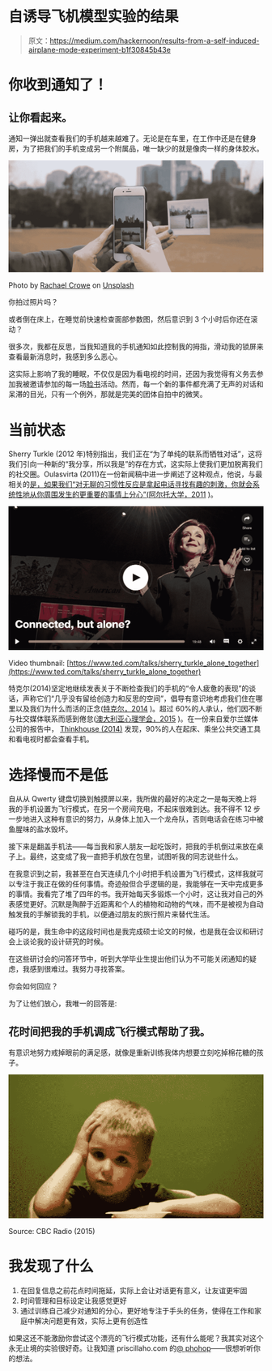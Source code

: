 # 自诱导飞机模型实验的结果

> 原文：<https://medium.com/hackernoon/results-from-a-self-induced-airplane-mode-experiment-b1f30845b43e>

# 你收到通知了！

## 让你看起来。

通知一弹出就查看我们的手机越来越难了。无论是在车里，在工作中还是在健身房，为了把我们的手机变成另一个附属品，唯一缺少的就是像肉一样的身体胶水。

![](img/b380027094c0cf329bff57dda5f1f851.png)

Photo by [Rachael Crowe](https://unsplash.com/photos/p31C6Lmf9zU?utm_source=unsplash&utm_medium=referral&utm_content=creditCopyText) on [Unsplash](https://unsplash.com/?utm_source=unsplash&utm_medium=referral&utm_content=creditCopyText)

你拍过照片吗？

或者倒在床上，在睡觉前快速检查面部参数图，然后意识到 3 个小时后你还在滚动？

很多次，我都在反思，当我知道我的手机通知如此控制我的拇指，滑动我的锁屏来查看最新消息时，我感到多么恶心。

这实际上影响了我的睡眠，不仅仅是因为看电视的时间，还因为我觉得有义务去参加我被邀请参加的每一场[脸书](https://hackernoon.com/tagged/facebook)活动。然而，每一个新的事件都充满了无声的对话和呆滞的目光，只有一个例外，那就是完美的团体自拍中的微笑。

# 当前状态

Sherry Turkle (2012 年)特别指出，我们正在“为了单纯的联系而牺牲对话”，这将我们引向一种新的“我分享，所以我是”的存在方式，这实际上使我们更加脱离我们的社交圈。Oulasvirta (2011)在一份新闻稿中进一步阐述了这种观点，他说，与最相关的[是，如果我们“对无聊的习惯性反应是拿起电话寻找有趣的刺激，你就会系统性地从你周围发生的更重要的事情上分心”(](https://hackernoon.com/tagged/concerning)[阿尔托大学，2011](https://www.sciencedaily.com/releases/2011/07/110725101222.htm) )。

![](img/cca1539a463d604cb1d8fbb43018bfa4.png)

Video thumbnail: [https://www.ted.com/talks/sherry_turkle_alone_together](https://www.ted.com/talks/sherry_turkle_alone_together)

特克尔(2014)坚定地继续发表关于不断检查我们的手机的“令人疲惫的表现”的谈话，声称它们“几乎没有留给创造力和反思的空间”，倡导有意识地考虑我们住在哪里以及我们为什么而活的正念([特克尔，2014](https://books.google.ca/books?id=klMkALqSrU0C&pg=PA276&lpg=PA276&dq=turkle+eave+little+space+for+creativity+and+reflection&source=bl&ots=PoirzrXExF&sig=dRQlaydlEXNiWsjZcJ5JPEglFV4&hl=en&sa=X&ved=0ahUKEwj7v5r8tMnVAhVNymMKHZBSBSYQ6AEIKDAA#v=onepage&q=turkle%20eave%20little%20space%20for%20creativity%20and%20reflection&f=false) )。超过 60%的人承认，他们因不断与社交媒体联系而感到倦怠([澳大利亚心理学会，2015](http://www.psychology.org.au/news/media_releases/8Nov2015-fomo/) )。在一份来自爱尔兰媒体公司的报告中， [Thinkhouse (2014)](http://www.thinkhouse.ie/downloads/mobilereport/Full-Report-Thinkhouse-Mobile-Youth-Survey.pdf) 发现，90%的人在起床、乘坐公共交通工具和看电视时都会查看手机。

# 选择慢而不是低

自从从 Qwerty 键盘切换到触摸屏以来，我所做的最好的决定之一是每天晚上将我的手机设置为飞行模式，在另一个房间充电，不起床很难到达。我不得不 12 步一步地进入这种有意识的努力，从身体上加入一个龙舟队，否则电话会在练习中被鱼腥味的盐水毁坏。

接下来是翻盖手机法——每当我和家人朋友一起吃饭时，把我的手机倒过来放在桌子上。最终，这变成了我一直把手机放在包里，试图听我的同志说些什么。

在我意识到之前，我甚至在白天连续几个小时把手机设置为飞行模式，这样我就可以专注于我正在做的任何事情。奇迹般但合乎逻辑的是，我能够在一天中完成更多的事情。我看完了堆了四年的书。我开始每天多锻炼一个小时，这让我对自己的外表感觉更好。沉默是陶醉于近距离和个人的植物和动物的气味，而不是被视为自动触发我的手解锁我的手机，以便通过朋友的旅行照片来替代生活。

碰巧的是，我生命中的这段时间也是我完成硕士论文的时候，也是我在会议和研讨会上谈论我的设计研究的时候。

在这些研讨会的问答环节中，听到大学毕业生提出他们认为不可能关闭通知的疑虑，我感到很难过。我努力寻找答案。

你会如何回应？

为了让他们放心，我唯一的回答是:

## 花时间把我的手机调成飞行模式帮助了我。

有意识地努力戒掉眼前的满足感，就像是重新训练我体内想要立刻吃掉棉花糖的孩子。

[![](img/2942cdc35f3198b4c945dcd50756673d.png)](http://www.cbc.ca/radio/thecurrent/the-current-for-july-8-2015-1.3142634/marshmallow-test-proves-self-control-can-be-learned-1.3142668)

Source: CBC Radio (2015)

# 我发现了什么

1.  在回复信息之前花点时间拖延，实际上会让对话更有意义，让友谊更牢固
2.  时间管理和目标设定让我感觉更好
3.  通过训练自己减少对通知的分心，更好地专注于手头的任务，使得在工作和家庭中解决问题更有效，实际上更有创造性

如果这还不能激励你尝试这个漂亮的飞行模式功能，还有什么能呢？我其实对这个永无止境的实验很好奇。让我知道 priscillaho.com 的[@ phohop](http://twitter.com/phohop)——很想听听你的想法。